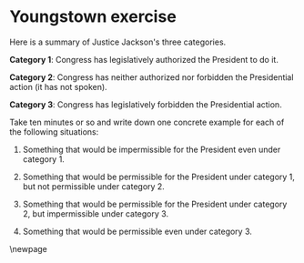  # Youngstown exercise

Here is a summary of Justice Jackson's three categories.

**Category 1**: Congress has legislatively authorized the President to do it.

**Category 2**: Congress has neither authorized nor forbidden the Presidential action (it has not spoken).

**Category 3**: Congress has legislatively forbidden the Presidential action.

Take ten minutes or so and write down one concrete example for each of the following situations:

1. Something that would be impermissible for the President even under category 1.

2. Something that would be permissible for the President under category 1, but not permissible under category 2.

3. Something that would be permissible for the President under category 2, but impermissible under category 3.

4. Something that would be permissible even under category 3.



\newpage

